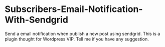 # Subscribers-Email-Notification-With-Sendgrid
Send a email notification when publish a new post using sendgrid. This is a plugin thought for Wordpress VIP.  Tell me if you have any suggestion.
